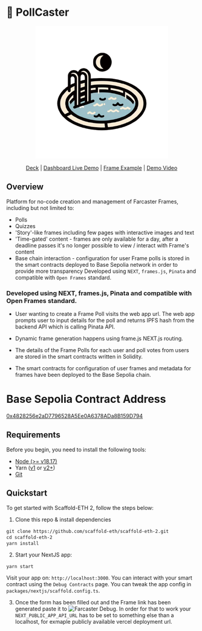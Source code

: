 # 🌊 PollCaster

<p align="center">
  <img src="packages/nextjs/public/OIG1.FHfNT-logo-filled.png" width="350">
</p>

<div align="center">
  <a href="https://docs.scaffoldeth.io">Deck</a> |
  <a href="https://pollcaster-frame.vercel.app">Dashboard Live Demo</a> |
  <a href="https://scaffoldeth.io">Frame Example</a> |
  <a href="https://scaffoldeth.io">Demo Video</a> 
</div>

## Overview

Platform for no-code creation and management of Farcaster Frames, including but not limited to:

- Polls
- Quizzes
- 'Story'-like frames including few pages with interactive images and text
- 'Time-gated' content - frames are only available for a day, after a deadline passes it's no longer possible to view / interact with Frame's content
- Base chain interaction - configuration for user Frame polls is stored in the smart contracts deployed to Base Sepolia network in order to provide more transparency
Developed using `NEXT`, `frames.js`, `Pinata` and compatible with `Open Frames` standard.

### Developed using NEXT, frames.js, Pinata and compatible with Open Frames standard.

- User wanting to create a Frame Poll visits the web app url. The web app prompts user to input details for the poll and returns IPFS hash from the backend API which is calling Pinata API. 

- Dynamic frame generation happens using frame.js NEXT.js routing.

- The details of the Frame Polls for each user and poll votes from users are stored in the smart contracts written in Solidity.

- The smart contracts for configuration of user frames and metadata for frames have been deployed to the Base Sepolia chain.

# Base Sepolia Contract Address
[0x4828256e2aD7796528A5Ee0A6378ADa8B159D794](https://sepolia.basescan.org/address/0x4828256e2aD7796528A5Ee0A6378ADa8B159D794)

## Requirements

Before you begin, you need to install the following tools:

- [Node (>= v18.17)](https://nodejs.org/en/download/)
- Yarn ([v1](https://classic.yarnpkg.com/en/docs/install/) or [v2+](https://yarnpkg.com/getting-started/install))
- [Git](https://git-scm.com/downloads)

## Quickstart

To get started with Scaffold-ETH 2, follow the steps below:

1. Clone this repo & install dependencies

```
git clone https://github.com/scaffold-eth/scaffold-eth-2.git
cd scaffold-eth-2
yarn install
```

2. Start your NextJS app:

```
yarn start
```

Visit your app on: `http://localhost:3000`. You can interact with your smart contract using the `Debug Contracts` page. You can tweak the app config in `packages/nextjs/scaffold.config.ts`.

3. Once the form has been filled out and the Frame link has been generated paste it to ![Farcaster Debug](https://github.com/scaffold-eth/scaffold-eth-2/assets/55535804/b237af0c-5027-4849-a5c1-2e31495cccb1). In order for that to work your `NEXT_PUBLIC_APP_API_URL` has to be set to something else than a localhost, for exmaple publicly available vercel deployment url.
